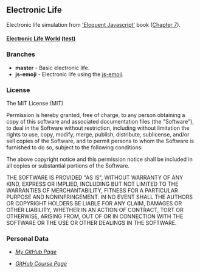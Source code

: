 ## Electronic Life

Electronic life simulation from ['Eloquent Javascript'](http://eloquentjavascript.net/) book ([Chapter 7](http://eloquentjavascript.net/07_elife.html)).

#### [Electronic Life World](https://ull-esit-mii-ca-1718.github.io/electronic-life-KevMCh/) [(test)](https://ull-esit-mii-ca-1718.github.io/electronic-life-KevMCh/test/)

### Branches
* **master** -  Basic electronic life.
* **js-emoji** - Electronic life using the [js-emoji](https://github.com/iamcal/js-emoji).

### License

The MIT License (MIT)

Permission is hereby granted, free of charge, to any person obtaining a copy
of this software and associated documentation files (the "Software"), to deal
in the Software without restriction, including without limitation the rights
to use, copy, modify, merge, publish, distribute, sublicense, and/or sell
copies of the Software, and to permit persons to whom the Software is
furnished to do so, subject to the following conditions:

The above copyright notice and this permission notice shall be included in
all copies or substantial portions of the Software.

THE SOFTWARE IS PROVIDED "AS IS", WITHOUT WARRANTY OF ANY KIND, EXPRESS OR
IMPLIED, INCLUDING BUT NOT LIMITED TO THE WARRANTIES OF MERCHANTABILITY,
FITNESS FOR A PARTICULAR PURPOSE AND NONINFRINGEMENT. IN NO EVENT SHALL THE
AUTHORS OR COPYRIGHT HOLDERS BE LIABLE FOR ANY CLAIM, DAMAGES OR OTHER
LIABILITY, WHETHER IN AN ACTION OF CONTRACT, TORT OR OTHERWISE, ARISING FROM,
OUT OF OR IN CONNECTION WITH THE SOFTWARE OR THE USE OR OTHER DEALINGS IN
THE SOFTWARE.

### Personal Data
* *[My GitHub Page](https://kevmch.github.io/)*

* *[GitHub Course Page](https://ull-esit-mii-ca-1718.github.io/docs/index.html)*
